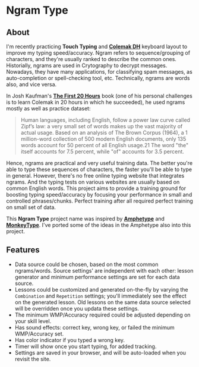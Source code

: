 # Ngram Type


## About

I'm recently practicing **Touch Typing** and [**Colemak DH**](https://colemakmods.github.io/mod-dh/) keyboard layout to improve my typing speed/accuracy. Ngram refers to sequence/grouping of characters, and they're usually ranked to describe the common ones. Historially, ngrams are used in Crytography to decrypt messages. Nowadays, they have many applications, for classifying spam messages, as auto-completion or spell-checking tool, etc. Technically, ngrams are words also, and vice versa.

In Josh Kaufman's [**The First 20 Hours**](https://first20hours.com/) book (one of his personal challenges is to learn Colemak in 20 hours in which he succeeded), he used ngrams mostly as well as practice dataset:

> Human languages, including English, follow a power law curve called Zipf’s law: a very small set of words makes up the vast majority of actual usage. Based on an analysis of The Brown Corpus (1964), a 1 million-word collection of 500 modern English documents, only 135 words account for 50 percent of all English usage.21 The word "the" itself accounts for 7.5 percent, while "of" accounts for 3.5 percent.

Hence, ngrams are practical and very useful training data. The better you're able to type these sequences of characters, the faster you'll be able to type in general. However, there's no free online typing website that integrates ngrams. And the typing tests on various websites are usually based on common English words. This project aims to provide a training ground for boosting typing speed/accuracy by focusing your performance in small and controlled phrases/chunks. Perfect training after all required perfect training on small set of data.

This **Ngram Type** project name was inspired by [**Amphetype**](https://github.com/webiest/amphetype) and [**MonkeyType**](https://monkeytype.com/). I've ported some of the ideas in the Amphetype also into this project.


## Features
* Data source could be chosen, based on the most common ngrams/words. Source settings' are independent with each other: lesson generator and minimum performance settings are set for each data source.
* Lessons could be customized and generated on-the-fly by varying the `Combination` and `Repetition` settings; you'll immediately see the effect on the generated lesson. Old lessons on the same data source selected will be overridden once you updata these settings.
* The minimum WMP/Accuracy required could be adjusted depending on your skill level.
* Has sound effects: correct key, wrong key, or failed the minimum WMP/Accuracy set.
* Has color indicator if you typed a wrong key.
* Timer will show once you start typing, for added tracking.
* Settings are saved in your browser, and will be auto-loaded when you revisit the site.
